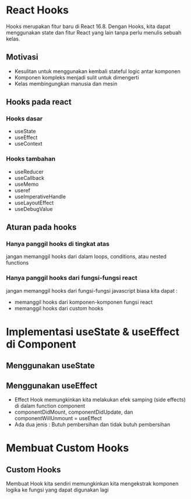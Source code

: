 # React Hooks
Hooks merupakan fitur baru di React 16.8. Dengan Hooks, kita dapat menggunakan state dan fitur React  yang lain tanpa perlu menulis sebuah kelas.
## Motivasi 
- Kesulitan untuk menggunakan kembali stateful logic antar komponen
- Komponen kompleks menjadi sulit untuk dimengerti
- Kelas membingungkan manusia dan mesin
## Hooks pada react
### Hooks dasar
- useState
- useEffect
- useContext
### Hooks tambahan
- useReducer
- useCallback
- useMemo
- useref
- useImperativeHandle
- useLayoutEffect
- useDebugValue
## Aturan pada hooks
### Hanya panggil hooks di tingkat atas
jangan memanggil hooks dari dalam loops, conditions, atau nested functions
### Hanya panggil hooks dari fungsi-fungsi react
jangan memanggil hooks dari fungsi-fungsi javascript biasa
kita dapat :
- memanggil hooks dari komponen-komponen fungsi react
- memanggil hooks dari custom hooks

# Implementasi useState & useEffect di Component
## Menggunakan useState
## Menggunakan useEffect 
- Effect Hook memungkinkan kita melakukan efek samping (side effects) di dalam function component
- componentDidMount, componentDidUpdate, dan componentWillUnmount = useEffect
- Ada dua jenis : Butuh pembersihan dan tidak butuh pembersihan

# Membuat Custom Hooks
## Custom Hooks
Membuat Hook kita sendiri memungkinkan kita mengekstrak komponen logika ke fungsi yang dapat digunakan lagi